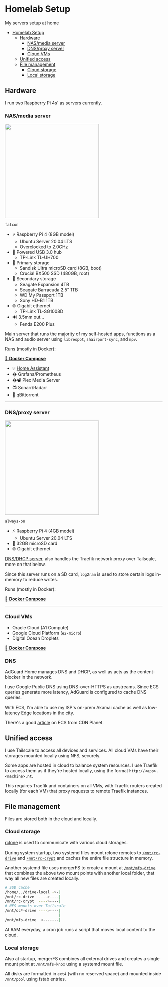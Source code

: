 <!-- markdownlint-disable MD033 -->
# Homelab Setup

My servers setup at home

- [Homelab Setup](#homelab-setup)
  - [Hardware](#hardware)
    - [NAS/media server](#nasmedia-server)
    - [DNS/proxy server](#dnsproxy-server)
    - [Cloud VMs](#cloud-vms)
  - [Unified access](#unified-access)
  - [File management](#file-management)
    - [Cloud storage](#cloud-storage)
    - [Local storage](#local-storage)

## Hardware

I run two Raspberry Pi 4s' as servers currently.

### NAS/media server

<img src="https://user-images.githubusercontent.com/19761269/99898364-ea3dd680-2cc6-11eb-9216-89c2240ed0af.png" width="300">

`falcon`

- ⚡ Raspberry Pi 4 (8GB model)
  - Ubuntu Server 20.04 LTS
  - Overclocked to 2.0GHz
- 🔌 Powered USB 3.0 hub
  - TP-Link TL-UH700
- 📼 Primary storage
  - Sandisk Ultra microSD card (8GB, boot)
  - Crucial BX500 SSD (480GB, root)
- 📀 Secondary storage
  - Seagate Expansion 4TB
  - Seagate Barracuda 2.5" 1TB
  - WD My Passport 1TB
  - Sony HD-B1 1TB
- 🌐 Gigabit ethernet
  - TP-Link TL-SG1008D
- 🔊 3.5mm out...
  - Fenda E200 Plus

Main server that runs the majority of my self-hosted apps, functions as a NAS and audio server using `librespot`, `shairport-sync`, and `mpv`.

Runs (mostly in Docker):

[🔗 **Docker Compose**](./docker-compose/falcon.yml)

- 💡 [Home Assistant](https://github.com/agneevx/my-ha-setup)
- � Grafana/Prometheus
- �📽 Plex Media Server
- 📺 Sonarr/Radarr
- 🧲 qBittorrent

---

### DNS/proxy server

<img src="https://www.raspberrypi.com/app/uploads/2021/04/raspberrypi4-hero2-1536x1021.png" width="300">

`always-on`

- ⚡ Raspberry Pi 4 (4GB model)
  - Ubuntu Server 20.04 LTS
- 📼 32GB microSD card
- 🌐 Gigabit ethernet

[DNS/DHCP server](#DNS), also handles the Traefik network proxy over Tailscale, more on that below.

Since this server runs on a SD card, `log2ram` is used to store certain logs in-memory to reduce writes.

Runs (mostly in Docker):

[🔗 **Docker Compose**](./docker-compose/always-on.yml)

---

### Cloud VMs

- Oracle Cloud (A1 Compute)
- Google Cloud Platform (`e2-micro`)
- Digital Ocean Droplets

[🔗 **Docker Compose**](./docker-compose/oracle1.yml)

### DNS

AdGuard Home manages DNS and DHCP, as well as acts as the content-blocker in the network.

I use Google Public DNS using DNS-over-HTTPS as upstreams. Since ECS queries generate more latency, AdGuard is configured to cache DNS queries.

With ECS, I'm able to use my ISP's on-prem Akamai cache as well as low-latency Edge locations in the city.

There's a good [article](https://www.cdnplanet.com/blog/which-cdns-support-edns-client-subnet/) on ECS from CDN Planet.

## Unified access

I use Tailscale to access all devices and services. All cloud VMs have their storages mounted locally using NFS, securely.

Some apps are hosted in cloud to balance system resources. I use Traefik to access them as if they're hosted locally, using the format `http://<app>.<machine>.nt`.

This requires Traefik and containers on all VMs, with Traefik routers created locally (for each VM) that proxy requests to remote Traefik instances.

## File management

Files are stored both in the cloud and locally.

### Cloud storage

[rclone](https://github.com/rclone/rclone) is used to communicate with various cloud storages.

During system startup, two systemd files mount rclone remotes to [`/mnt/rc-drive`](./systemd/rc-drive.service) and [`/mnt/rc-crypt`](./systemd/rc-crypt.service) and caches the entire file structure in memory.

Another systemd file uses mergerFS to create a mount at [`/mnt/mfs-drive`](./systemd/mfs-drive.service) that combines the above two mount points with another local folder, that way all new files are created locally.

```sh
# SSD cache
/home/../drive-local ->-|
/mnt/rc-drive  ---->----|
/mnt/rc-crypt  ---->----|
# NFS mounts over Tailscale
/mnt/oc*-drive ---->----|
                        |
/mnt/mfs-drive  <-------|
```

At 6AM everyday, a cron job runs a script that moves local content to the cloud.

### Local storage

Also at startup, mergerFS combines all external drives and creates a single mount point at `/mnt/mfs-knox` using a systemd mount file.

All disks are formatted in `ext4` (with no reserved space) and mounted inside `/mnt/pool` using fstab entries.